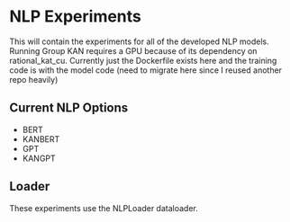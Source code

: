 # NLP Experiments
This will contain the experiments for all of the developed NLP models. Running Group KAN requires a GPU because of its dependency on rational_kat_cu. Currently just the Dockerfile exists here and the training code is with the model code (need to migrate here since I reused another repo heavily)

## Current NLP Options
* BERT
* KANBERT
* GPT
* KANGPT

## Loader
These experiments use the NLPLoader dataloader.

